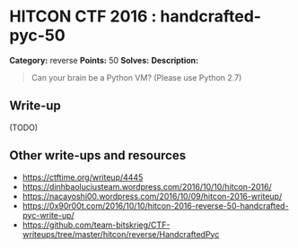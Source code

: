 # HITCON CTF 2016 : handcrafted-pyc-50

**Category:** reverse
**Points:** 50
**Solves:**
**Description:**

> Can your brain be a Python VM? (Please use Python 2.7)


## Write-up

(TODO)

## Other write-ups and resources

* https://ctftime.org/writeup/4445
* https://dinhbaoluciusteam.wordpress.com/2016/10/10/hitcon-2016/
* https://nacayoshi00.wordpress.com/2016/10/09/hitcon-2016-writeup/
* https://0x90r00t.com/2016/10/10/hitcon-2016-reverse-50-handcrafted-pyc-write-up/
* https://github.com/team-bitskrieg/CTF-writeups/tree/master/hitcon/reverse/HandcraftedPyc
